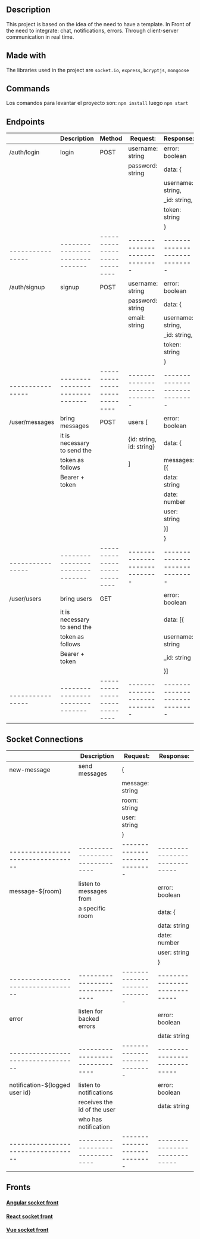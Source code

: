 ## Description
This project is based on the idea of the need to have a template. In Front of the need to integrate: chat, notifications, errors. Through client-server communication in real time.

## Made with
The libraries used in the project are `socket.io`, `express`, `bcryptjs`, `mongoose`

## Commands
Los comandos para levantar el proyecto son: `npm install` luego `npm start`

## Endpoints
|                |Description                    |Method                       |Request:                     | Response:                   |
|----------------|-------------------------------|-----------------------------|-----------------------------|-----------------------------|
|/auth/login     |login                          |POST                         |username: string             |error: boolean               |
|                |                               |                             |password: string             |data: {                      |
|                |                               |                             |                             |        username: string,    |
|                |                               |                             |                             |        _id: string,         |
|                |                               |                             |                             |        token: string        |
|                |                               |                             |                             |      }                      |
|----------------|-------------------------------|-----------------------------|-----------------------------|-----------------------------|
|/auth/signup    |signup                         |POST                         |username: string             |error: boolean               |
|                |                               |                             |password: string             |data: {                      |
|                |                               |                             |email: string                |        username: string,    |
|                |                               |                             |                             |        _id: string,         |
|                |                               |                             |                             |        token: string        |
|                |                               |                             |                             |      }                      |
|----------------|-------------------------------|-----------------------------|-----------------------------|-----------------------------|
|/user/messages  |bring messages                 |POST                         |users [                      |error: boolean               |
|                |it is necessary to send the    |                             |  {id: string, id: string}   |data: {                      |
|                |token as follows               |                             | ]                           |        messages: [{         |
|                |Bearer + token                 |                             |                             | data: string                |
|                |                               |                             |                             | date: number                |
|                |                               |                             |                             | user: string                |
|                |                               |                             |                             |       }]                    |
|                |                               |                             |                             |     }                       |
|----------------|-------------------------------|-----------------------------|-----------------------------|-----------------------------|
|/user/users     |bring users                    |GET                          |                             |error: boolean               |
|                |it is necessary to send the    |                             |                             |data: [{                     |
|                |token as follows               |                             |                             |  username: string           |
|                |Bearer + token                 |                             |                             |  _id: string                |
|                |                               |                             |                             |}]                           |
|----------------|-------------------------------|-----------------------------|-----------------------------|-----------------------------|

## Socket Connections
|                                  |Description                    |Request:                     | Response:                   |
|----------------------------------|-------------------------------|-----------------------------|-----------------------------|
|new-message                       |send messages                  |{                            |                             |
|                                  |                               |  message: string            |                             |
|                                  |                               |  room: string               |                             |
|                                  |                               |  user: string               |                             |
|                                  |                               |}                            |                             |
|----------------------------------|-------------------------------|-----------------------------|-----------------------------|
|message-${room}                   |listen to messages from        |                             |error: boolean               |
|                                  |a specific room                |                             |data: {                      |
|                                  |                               |                             |    data: string             |
|                                  |                               |                             |    date: number             |
|                                  |                               |                             |    user: string             |
|                                  |                               |                             |  }                          |
|----------------------------------|-------------------------------|-----------------------------|-----------------------------|
|error                             |listen for backed errors       |                             |error: boolean               |
|                                  |                               |                             |data: string                 |
|----------------------------------|-------------------------------|-----------------------------|-----------------------------|
|notification-${logged user id}    |listen to notifications        |                             |error: boolean               |
|                                  |receives the id of the user    |                             |data: string                 |
|                                  |who has notification           |                             |                             |
|----------------------------------|-------------------------------|-----------------------------|-----------------------------|

## Fronts
#### [Angular socket front](https://github.com/leonelyo99/socket-front-angular)     
#### [React socket front](https://github.com/leonelyo99/socket-front-react)     
#### [Vue socket front](https://github.com/leonelyo99/socket-front-vue)